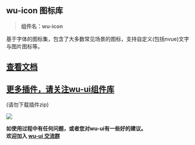 ## wu-icon 图标库

> **组件名：wu-icon**

基于字体的图标集，包含了大多数常见场景的图标，支持自定义(包括nvue)文字与图片图标等。

## <a href="https://wu.geeks.ink/zh-CN/components/icon" target="_blank">查看文档</a>

## [更多插件，请关注wu-ui组件库](https://ext.dcloud.net.cn/plugin?name=wu--ui)
(请勿下载插件zip)

<a href="https://ext.dcloud.net.cn/plugin?name=wu--ui">
	<img src="https://wu.geeks.ink/intr.png">
</a>

**如使用过程中有任何问题，或者您对wu-ui有一些好的建议。<br>欢迎加入 [wu-ui 交流群](https://wu.geeks.ink/zh-CN/components/qqFeedBack.html)**